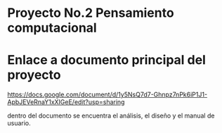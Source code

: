 # Proyecto No.2 Pensamiento computacional

# Enlace a documento principal del proyecto
https://docs.google.com/document/d/1y5NsQ7d7-Ghnpz7nPk6iP1J1-ApbJEVeRnaY1xXIGeE/edit?usp=sharing

dentro del documento se encuentra el análisis, el diseño y el manual de usuario.